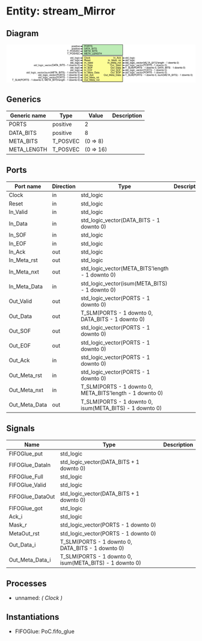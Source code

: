 # Entity: stream_Mirror
## Diagram
![Diagram](stream_Mirror.svg "Diagram")
## Generics
| Generic name | Type     | Value     | Description |
| ------------ | -------- | --------- | ----------- |
| PORTS        | positive | 2         |             |
| DATA_BITS    | positive | 8         |             |
| META_BITS    | T_POSVEC | (0 => 8)  |             |
| META_LENGTH  | T_POSVEC | (0 => 16) |             |
## Ports
| Port name     | Direction | Type                                                     | Description |
| ------------- | --------- | -------------------------------------------------------- | ----------- |
| Clock         | in        | std_logic                                                |             |
| Reset         | in        | std_logic                                                |             |
| In_Valid      | in        | std_logic                                                |             |
| In_Data       | in        | std_logic_vector(DATA_BITS - 1 downto 0)                 |             |
| In_SOF        | in        | std_logic                                                |             |
| In_EOF        | in        | std_logic                                                |             |
| In_Ack        | out       | std_logic                                                |             |
| In_Meta_rst   | out       | std_logic                                                |             |
| In_Meta_nxt   | out       | std_logic_vector(META_BITS'length - 1 downto 0)          |             |
| In_Meta_Data  | in        | std_logic_vector(isum(META_BITS) - 1 downto 0)           |             |
| Out_Valid     | out       | std_logic_vector(PORTS - 1 downto 0)                     |             |
| Out_Data      | out       | T_SLM(PORTS - 1 downto 0, DATA_BITS - 1 downto 0)        |             |
| Out_SOF       | out       | std_logic_vector(PORTS - 1 downto 0)                     |             |
| Out_EOF       | out       | std_logic_vector(PORTS - 1 downto 0)                     |             |
| Out_Ack       | in        | std_logic_vector(PORTS - 1 downto 0)                     |             |
| Out_Meta_rst  | in        | std_logic_vector(PORTS - 1 downto 0)                     |             |
| Out_Meta_nxt  | in        | T_SLM(PORTS - 1 downto 0, META_BITS'length - 1 downto 0) |             |
| Out_Meta_Data | out       | T_SLM(PORTS - 1 downto 0, isum(META_BITS) - 1 downto 0)  |             |
## Signals
| Name             | Type                                                    | Description |
| ---------------- | ------------------------------------------------------- | ----------- |
| FIFOGlue_put     | std_logic                                               |             |
| FIFOGlue_DataIn  | std_logic_vector(DATA_BITS + 1 downto 0)                |             |
| FIFOGlue_Full    | std_logic                                               |             |
| FIFOGlue_Valid   | std_logic                                               |             |
| FIFOGlue_DataOut | std_logic_vector(DATA_BITS + 1 downto 0)                |             |
| FIFOGlue_got     | std_logic                                               |             |
| Ack_i            | std_logic                                               |             |
| Mask_r           | std_logic_vector(PORTS - 1 downto 0)                    |             |
| MetaOut_rst      | std_logic_vector(PORTS - 1 downto 0)                    |             |
| Out_Data_i       | T_SLM(PORTS - 1 downto 0, DATA_BITS - 1 downto 0)       |             |
| Out_Meta_Data_i  | T_SLM(PORTS - 1 downto 0, isum(META_BITS) - 1 downto 0) |             |
## Processes
- unnamed: _( Clock )_

## Instantiations
- FIFOGlue: PoC.fifo_glue
